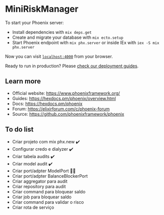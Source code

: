 # MiniRiskManager

To start your Phoenix server:

  * Install dependencies with `mix deps.get`
  * Create and migrate your database with `mix ecto.setup`
  * Start Phoenix endpoint with `mix phx.server` or inside IEx with `iex -S mix phx.server`

Now you can visit [`localhost:4000`](http://localhost:4000) from your browser.

Ready to run in production? Please [check our deployment guides](https://hexdocs.pm/phoenix/deployment.html).

## Learn more

  * Official website: https://www.phoenixframework.org/
  * Guides: https://hexdocs.pm/phoenix/overview.html
  * Docs: https://hexdocs.pm/phoenix
  * Forum: https://elixirforum.com/c/phoenix-forum
  * Source: https://github.com/phoenixframework/phoenix

## To do list

  * Criar projeto com mix phx.new :heavy_check_mark:
  * Configurar credo e dialyzer :heavy_check_mark:
  * Criar tabela audits :heavy_check_mark:
  * Criar model audit :heavy_check_mark:
  * Criar port/adpter ModelPort :man_technologist:
  * Criar port/adpter BalanceBlockerPort
  * Criar aggregator para audit
  * Criar repository para audit
  * Criar command para bloquear saldo
  * Criar job para bloquear saldo
  * Criar command para validar o risco
  * Criar rota de serviço